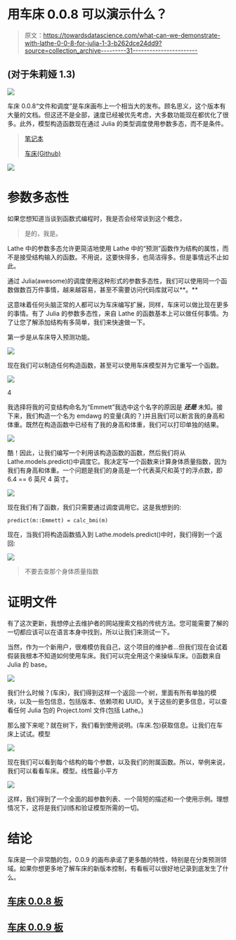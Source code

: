 # 用车床 0.0.8 可以演示什么？

> 原文：<https://towardsdatascience.com/what-can-we-demonstrate-with-lathe-0-0-8-for-julia-1-3-b262dce24dd9?source=collection_archive---------31----------------------->

## (对于朱莉娅 1.3)

![](img/3e8e07166278e00bc19d97a8069e0722.png)

车床 0.0.8“文件和调度”是车床画布上一个相当大的发布。顾名思义，这个版本有大量的文档。但这还不是全部，速度已经被优先考虑，大多数功能现在都优化了很多。此外，模型构造函数现在通过 Julia 的类型调度使用参数多态，而不是条件。

> [笔记本](https://github.com/emmettgb/Emmetts-DS-NoteBooks/blob/master/Julia/Parametric%20Polymorphism-Dox%20Lathe.ipynb)
> 
> [车床(Github)](https://github.com/emmettgb/Lathe.jl)

![](img/f3045f4740dd7eaae0733480262adc30.png)

# 参数多态性

如果您想知道当谈到函数式编程时，我是否会经常谈到这个概念，

> 是的，我是。

Lathe 中的参数多态允许更简洁地使用 Lathe 中的“预测”函数作为结构的属性，而不是接受结构输入的函数。不用说，这要快得多，也简洁得多。但是事情远不止如此。

通过 Julia(awesome)的调度使用这种形式的参数多态性，我们可以使用同一个函数做数百万件事情，越来越容易，甚至不需要访问代码库就可以**。**

这意味着任何头脑正常的人都可以为车床编写扩展，同样，车床可以做比现在更多的事情。有了 Julia 的参数多态性，来自 Lathe 的函数基本上可以做任何事情。为了让您了解添加结构有多简单，我们来快速做一下。

第一步是从车床导入预测功能。

![](img/4e41057419b1e4cb72386d306ae64193.png)

现在我们可以制造任何构造函数，甚至可以使用车床模型并为它重写一个函数。

![](img/be0b70a23a2da24350d9364702c6f94c.png)

4

我选择将我的可变结构命名为“Emmett”我选中这个名字的原因是 ***还是*** 未知。接下来，我们构造一个名为 emdawg 的变量(真的？)并且我们可以断言我的身高和体重。既然在构造函数中已经有了我的身高和体重，我们可以打印单独的结果。

![](img/093dac3da6412ea5b1d19475cdf05dd7.png)

酷！因此，让我们编写一个利用该构造函数的函数，然后我们将从 Lathe.models.predict()中调度它。我决定写一个函数来计算身体质量指数，因为我们有身高和体重。一个问题是我们的身高是一个代表英尺和英寸的浮点数，即 6.4 == 6 英尺 4 英寸。

![](img/683a46295e8cc136306045dba6da777c.png)

现在我们有了函数，我们只需要通过调度调用它。这是我想到的:

```
predict(m::Emmett) = calc_bmi(m)
```

现在，当我们将构造函数插入到 Lathe.models.predict()中时，我们得到一个返回:

![](img/0b9fc2b897eb1f66dcd8efc4b66f11e8.png)

> 不要去查那个身体质量指数

# 证明文件

有了这次更新，我想停止去维护者的网站搜索文档的传统方法。您可能需要了解的一切都应该可以在语言本身中找到，所以让我们来测试一下。

当然，作为一个新用户，很难模仿我自己，这个项目的维护者…但我们现在会试着假装我根本不知道如何使用车床。我们可以完全用这个来操纵车床。()函数来自 Julia 的 base。

![](img/11b31d8ce50ac1a6a79f9dd70ed60415.png)

我们什么时候？(车床)，我们得到这样一个返回:一个树，里面有所有单独的模块，以及一些包信息，包括版本、依赖项和 UUID。关于这些的更多信息，可以查看任何 Julia 包的 Project.toml 文件(包括 Lathe。)

那么接下来呢？就在树下，我们看到使用说明。(车床.包)获取信息。让我们在车床上试试。模型

![](img/b41d8dcbcf256a8a81ade7233a05616e.png)

现在我们可以看到每个结构的每个参数，以及我们的附属函数。所以，举例来说，我们可以看看车床。模型。线性最小平方

![](img/f0e593935f64238a6e8818eba772b841.png)

这样，我们得到了一个全面的超参数列表、一个简短的描述和一个使用示例。理想情况下，这将是我们训练和验证模型所需的一切。

# 结论

车床是一个非常酷的包，0.0.9 的画布承诺了更多酷的特性，特别是在分类预测领域。如果你想更多地了解车床的新版本控制，有看板可以很好地记录到底发生了什么。

## [车床 0.0.8 板](https://github.com/emmettgb/Lathe.jl/projects?query=is%3Aclosed)

## [车床 0.0.9 板](https://github.com/emmettgb/Lathe.jl/projects?query=is%3Aopen)